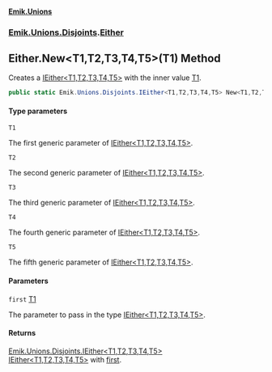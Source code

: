 #### [Emik.Unions](index.md 'index')
### [Emik.Unions.Disjoints](Emik.Unions.Disjoints.md 'Emik.Unions.Disjoints').[Either](Either.md 'Emik.Unions.Disjoints.Either')

## Either.New<T1,T2,T3,T4,T5>(T1) Method

Creates a [IEither&lt;T1,T2,T3,T4,T5&gt;](IEither{T1,T2,T3,T4,T5}.md 'Emik.Unions.Disjoints.IEither<T1,T2,T3,T4,T5>') with the inner value [T1](Either.New{T1,T2,T3,T4,T5}(T1).md#Emik.Unions.Disjoints.Either.New_T1,T2,T3,T4,T5_(T1).T1 'Emik.Unions.Disjoints.Either.New<T1,T2,T3,T4,T5>(T1).T1').

```csharp
public static Emik.Unions.Disjoints.IEither<T1,T2,T3,T4,T5> New<T1,T2,T3,T4,T5>(T1 first);
```
#### Type parameters

<a name='Emik.Unions.Disjoints.Either.New_T1,T2,T3,T4,T5_(T1).T1'></a>

`T1`

The first generic parameter of [IEither&lt;T1,T2,T3,T4,T5&gt;](IEither{T1,T2,T3,T4,T5}.md 'Emik.Unions.Disjoints.IEither<T1,T2,T3,T4,T5>').

<a name='Emik.Unions.Disjoints.Either.New_T1,T2,T3,T4,T5_(T1).T2'></a>

`T2`

The second generic parameter of [IEither&lt;T1,T2,T3,T4,T5&gt;](IEither{T1,T2,T3,T4,T5}.md 'Emik.Unions.Disjoints.IEither<T1,T2,T3,T4,T5>').

<a name='Emik.Unions.Disjoints.Either.New_T1,T2,T3,T4,T5_(T1).T3'></a>

`T3`

The third generic parameter of [IEither&lt;T1,T2,T3,T4,T5&gt;](IEither{T1,T2,T3,T4,T5}.md 'Emik.Unions.Disjoints.IEither<T1,T2,T3,T4,T5>').

<a name='Emik.Unions.Disjoints.Either.New_T1,T2,T3,T4,T5_(T1).T4'></a>

`T4`

The fourth generic parameter of [IEither&lt;T1,T2,T3,T4,T5&gt;](IEither{T1,T2,T3,T4,T5}.md 'Emik.Unions.Disjoints.IEither<T1,T2,T3,T4,T5>').

<a name='Emik.Unions.Disjoints.Either.New_T1,T2,T3,T4,T5_(T1).T5'></a>

`T5`

The fifth generic parameter of [IEither&lt;T1,T2,T3,T4,T5&gt;](IEither{T1,T2,T3,T4,T5}.md 'Emik.Unions.Disjoints.IEither<T1,T2,T3,T4,T5>').
#### Parameters

<a name='Emik.Unions.Disjoints.Either.New_T1,T2,T3,T4,T5_(T1).first'></a>

`first` [T1](Either.New{T1,T2,T3,T4,T5}(T1).md#Emik.Unions.Disjoints.Either.New_T1,T2,T3,T4,T5_(T1).T1 'Emik.Unions.Disjoints.Either.New<T1,T2,T3,T4,T5>(T1).T1')

The parameter to pass in the type [IEither&lt;T1,T2,T3,T4,T5&gt;](IEither{T1,T2,T3,T4,T5}.md 'Emik.Unions.Disjoints.IEither<T1,T2,T3,T4,T5>').

#### Returns
[Emik.Unions.Disjoints.IEither&lt;](IEither{T1,T2,T3,T4,T5}.md 'Emik.Unions.Disjoints.IEither<T1,T2,T3,T4,T5>')[T1](Either.New{T1,T2,T3,T4,T5}(T1).md#Emik.Unions.Disjoints.Either.New_T1,T2,T3,T4,T5_(T1).T1 'Emik.Unions.Disjoints.Either.New<T1,T2,T3,T4,T5>(T1).T1')[,](IEither{T1,T2,T3,T4,T5}.md 'Emik.Unions.Disjoints.IEither<T1,T2,T3,T4,T5>')[T2](Either.New{T1,T2,T3,T4,T5}(T1).md#Emik.Unions.Disjoints.Either.New_T1,T2,T3,T4,T5_(T1).T2 'Emik.Unions.Disjoints.Either.New<T1,T2,T3,T4,T5>(T1).T2')[,](IEither{T1,T2,T3,T4,T5}.md 'Emik.Unions.Disjoints.IEither<T1,T2,T3,T4,T5>')[T3](Either.New{T1,T2,T3,T4,T5}(T1).md#Emik.Unions.Disjoints.Either.New_T1,T2,T3,T4,T5_(T1).T3 'Emik.Unions.Disjoints.Either.New<T1,T2,T3,T4,T5>(T1).T3')[,](IEither{T1,T2,T3,T4,T5}.md 'Emik.Unions.Disjoints.IEither<T1,T2,T3,T4,T5>')[T4](Either.New{T1,T2,T3,T4,T5}(T1).md#Emik.Unions.Disjoints.Either.New_T1,T2,T3,T4,T5_(T1).T4 'Emik.Unions.Disjoints.Either.New<T1,T2,T3,T4,T5>(T1).T4')[,](IEither{T1,T2,T3,T4,T5}.md 'Emik.Unions.Disjoints.IEither<T1,T2,T3,T4,T5>')[T5](Either.New{T1,T2,T3,T4,T5}(T1).md#Emik.Unions.Disjoints.Either.New_T1,T2,T3,T4,T5_(T1).T5 'Emik.Unions.Disjoints.Either.New<T1,T2,T3,T4,T5>(T1).T5')[&gt;](IEither{T1,T2,T3,T4,T5}.md 'Emik.Unions.Disjoints.IEither<T1,T2,T3,T4,T5>')  
[IEither&lt;T1,T2,T3,T4,T5&gt;](IEither{T1,T2,T3,T4,T5}.md 'Emik.Unions.Disjoints.IEither<T1,T2,T3,T4,T5>') with [first](Either.New{T1,T2,T3,T4,T5}(T1).md#Emik.Unions.Disjoints.Either.New_T1,T2,T3,T4,T5_(T1).first 'Emik.Unions.Disjoints.Either.New<T1,T2,T3,T4,T5>(T1).first').